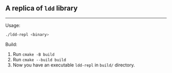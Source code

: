 ## A replica of `ldd` library
---
Usage:
```bash
./ldd-repl <binary>
```
Build:
1. Run `cmake -B build`
2. Run `cmake --build build`
3. Now you have an executable `ldd-repl` in `build/` directory.
